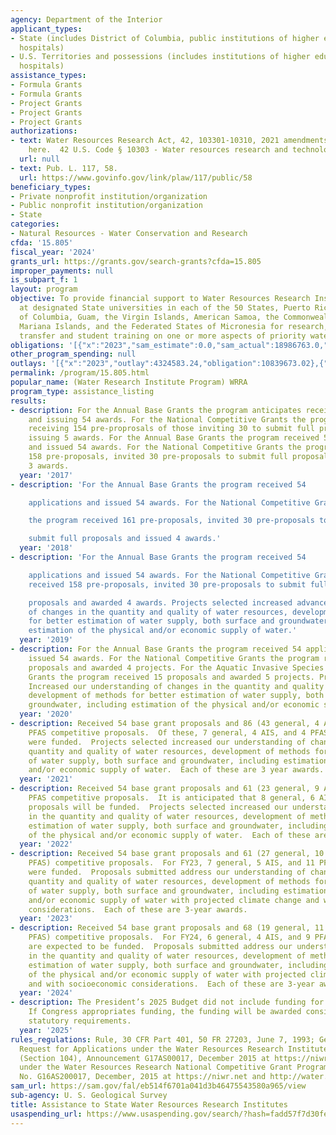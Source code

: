 ```yaml
---
agency: Department of the Interior
applicant_types:
- State (includes District of Columbia, public institutions of higher education and
  hospitals)
- U.S. Territories and possessions (includes institutions of higher education and
  hospitals)
assistance_types:
- Formula Grants
- Formula Grants
- Project Grants
- Project Grants
- Project Grants
authorizations:
- text: Water Resources Research Act, 42, 103301-10310, 2021 amendments were codified
    here.  42 U.S. Code § 10303 - Water resources research and technology institutes.
  url: null
- text: Pub. L. 117, 58.
  url: https://www.govinfo.gov/link/plaw/117/public/58
beneficiary_types:
- Private nonprofit institution/organization
- Public nonprofit institution/organization
- State
categories:
- Natural Resources - Water Conservation and Research
cfda: '15.805'
fiscal_year: '2024'
grants_url: https://grants.gov/search-grants?cfda=15.805
improper_payments: null
is_subpart_f: 1
layout: program
objective: To provide financial support to Water Resources Research Institutes located
  at designated State universities in each of the 50 States, Puerto Rico, the District
  of Columbia, Guam, the Virgin Islands, American Samoa, the Commonwealth of the Northern
  Mariana Islands, and the Federated States of Micronesia for research, information
  transfer and student training on one or more aspects of priority water problems.
obligations: '[{"x":"2023","sam_estimate":0.0,"sam_actual":18986763.0,"usa_spending_actual":18206879.02},{"x":"2024","sam_estimate":0.0,"sam_actual":17882001.0,"usa_spending_actual":18521280.03},{"x":"2025","sam_estimate":0.0,"sam_actual":0.0,"usa_spending_actual":4130759.22}]'
other_program_spending: null
outlays: '[{"x":"2023","outlay":4324583.24,"obligation":10839673.02},{"x":"2024","outlay":518686.01,"obligation":9736621.15},{"x":"2025","outlay":0.0,"obligation":4131733.0}]'
permalink: /program/15.805.html
popular_name: (Water Research Institute Program) WRRA
program_type: assistance_listing
results:
- description: For the Annual Base Grants the program anticipates receiving 54 applications
    and issuing 54 awards. For the National Competitive Grants the program anticipates
    receiving 154 pre-proprosals of those inviting 30 to submit full proposals and
    issuing 5 awards. For the Annual Base Grants the program received 54 applications
    and issued 54 awards. For the National Competitive Grants the program received
    158 pre-proposals, invited 30 pre-proposals to submit full proposals and issued
    3 awards.
  year: '2017'
- description: 'For the Annual Base Grants the program received 54

    applications and issued 54 awards. For the National Competitive Grants

    the program received 161 pre-proposals, invited 30 pre-proposals to

    submit full proposals and issued 4 awards.'
  year: '2018'
- description: 'For the Annual Base Grants the program received 54

    applications and issued 54 awards. For the National Competitive Grants the program
    received 158 pre-proposals, invited 30 pre-proposals to submit full

    proposals and awarded 4 awards. Projects selected increased advanced our understanding
    of changes in the quantity and quality of water resources, development of methods
    for better estimation of water supply, both surface and groundwater, including
    estimation of the physical and/or economic supply of water.'
  year: '2019'
- description: For the Annual Base Grants the program received 54 applications and
    issued 54 awards. For the National Competitive Grants the program received 70
    proposals and awarded 4 projects. For the Aquatic Invasive Species Competitive
    Grants the program received 15 proposals and awarded 5 projects. Projects selected
    Increased our understanding of changes in the quantity and quality of water resources,
    development of methods for better estimation of water supply, both surface and
    groundwater, including estimation of the physical and/or economic supply of water.
  year: '2020'
- description: Received 54 base grant proposals and 86 (43 general, 4 AIS, and 39)
    PFAS competitive proposals.  Of these, 7 general, 4 AIS, and 4 PFAS proposals
    were funded.  Projects selected increased our understanding of changes in the
    quantity and quality of water resources, development of methods for better estimation
    of water supply, both surface and groundwater, including estimation of the physical
    and/or economic supply of water.  Each of these are 3 year awards.
  year: '2021'
- description: Received 54 base grant proposals and 61 (23 general, 9 AIS, and 27)
    PFAS competitive proposals.  It is anticipated that 8 general, 6 AIS, and 10 PFAS
    proposals will be funded.  Projects selected increased our understanding of changes
    in the quantity and quality of water resources, development of methods for better
    estimation of water supply, both surface and groundwater, including estimation
    of the physical and/or economic supply of water.  Each of these are 3 year awards.
  year: '2022'
- description: Received 54 base grant proposals and 61 (27 general, 10 AIS, and 33
    PFAS) competitive proposals.  For FY23, 7 general, 5 AIS, and 11 PFAS proposals
    were funded.  Proposals submitted address our understanding of changes in the
    quantity and quality of water resources, development of methods for better estimation
    of water supply, both surface and groundwater, including estimation of the physical
    and/or economic supply of water with projected climate change and with socioeconomic
    considerations.  Each of these are 3-year awards.
  year: '2023'
- description: Received 54 base grant proposals and 68 (19 general, 11 AIS, and 38
    PFAS) competitive proposals.  For FY24, 6 general, 4 AIS, and 9 PFAS proposals
    are expected to be funded.  Proposals submitted address our understanding of changes
    in the quantity and quality of water resources, development of methods for better
    estimation of water supply, both surface and groundwater, including estimation
    of the physical and/or economic supply of water with projected climate change
    and with socioeconomic considerations.  Each of these are 3-year awards.
  year: '2024'
- description: The President’s 2025 Budget did not include funding for this program.
    If Congress appropriates funding, the funding will be awarded consistent with
    statutory requirements.
  year: '2025'
rules_regulations: Rule, 30 CFR Part 401, 50 FR 27203, June 7, 1993; Geological Survey
  Request for Applications under the Water Resources Research Institute Grant Program
  (Section 104), Announcement G17AS00017, December 2015 at https://niwr.net. Applications
  under the Water Resources Research National Competitive Grant Program, Announcement
  No. G16AS200017, December, 2015 at https://niwr.net and http://water.usgs.gov/wrri/index.php
sam_url: https://sam.gov/fal/eb514f6701a041d3b46475543580a965/view
sub-agency: U. S. Geological Survey
title: Assistance to State Water Resources Research Institutes
usaspending_url: https://www.usaspending.gov/search/?hash=fadd57f7d30fe6852d4f5a27af36c02a
---
```

